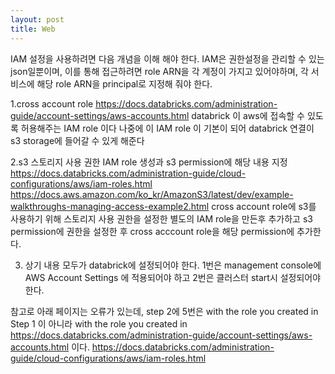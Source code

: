 ```yaml
---
layout: post
title: Web
---
```

IAM 설정을 사용하려면 다음 개념을 이해 해야 한다.
IAM은 권한설정을 관리할 수 있는 json일뿐이며, 이를 통해 접근하려면 role ARN을 각 계정이 가지고 있어야하며,
각 서비스에 해당 role ARN을 principal로 지정해 줘야 한다.

1.cross account role
https://docs.databricks.com/administration-guide/account-settings/aws-accounts.html
databrick 이 aws에 접속할 수 있도록 허용해주는 IAM role 이다
나중에 이 IAM role 이 기본이 되어 databrick 연결이 s3 storage에 들어갈 수 있게 해준다

2.s3 스토리지 사용 권한 IAM role 생성과 s3 permission에 해당 내용 지정
https://docs.databricks.com/administration-guide/cloud-configurations/aws/iam-roles.html
https://docs.aws.amazon.com/ko_kr/AmazonS3/latest/dev/example-walkthroughs-managing-access-example2.html
cross account role에 s3를 사용하기 위해 스토리지 사용 권한을 설정한 별도의 IAM role을 만든후 추가하고
s3 permission에 권한을 설정한 후 cross acccount role을 해당 permission에 추가한다.

3. 상기 내용 모두가 databrick에 설정되어야 한다.
   1번은 management console에 AWS Account Settings 에 적용되어야 하고
   2번은 클러스터 start시 설정되어야 한다.
   
참고로 아래 페이지는 오류가 있는데, step 2에 5번은
<s3-cross-account-role> with the role you created in Step 1 이 아니라
<s3-cross-account-role> with the role you created in https://docs.databricks.com/administration-guide/account-settings/aws-accounts.html
이다.
https://docs.databricks.com/administration-guide/cloud-configurations/aws/iam-roles.html
